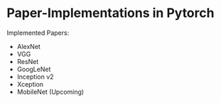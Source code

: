 # Paper-Implementations in Pytorch

Implemented Papers:
- AlexNet
- VGG
- ResNet
- GoogLeNet
- Inception v2
- Xception 
- MobileNet (Upcoming)
